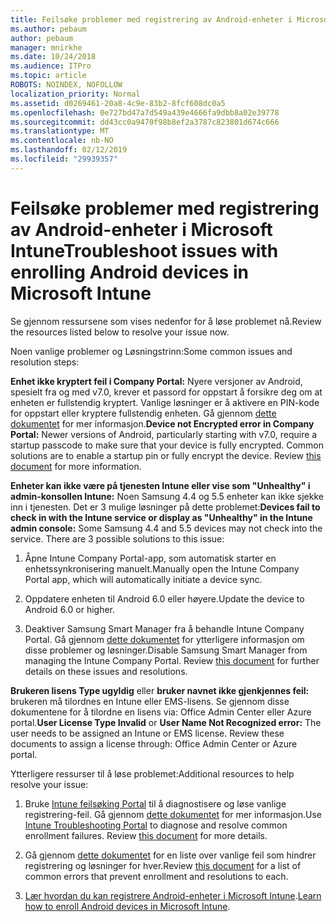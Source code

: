 ```yaml
---
title: Feilsøke problemer med registrering av Android-enheter i Microsoft Intune
ms.author: pebaum
author: pebaum
manager: mnirkhe
ms.date: 10/24/2018
ms.audience: ITPro
ms.topic: article
ROBOTS: NOINDEX, NOFOLLOW
localization_priority: Normal
ms.assetid: d0269461-20a8-4c9e-83b2-8fcf608dc0a5
ms.openlocfilehash: 0e727bd47a7d549a439e4666fa9dbb8a02e39778
ms.sourcegitcommit: dd43cc0a9470f98b8ef2a3787c823801d674c666
ms.translationtype: MT
ms.contentlocale: nb-NO
ms.lasthandoff: 02/12/2019
ms.locfileid: "29939357"
---
```

# <a name="troubleshoot-issues-with-enrolling-android-devices-in-microsoft-intune"></a><span data-ttu-id="901ac-102">Feilsøke problemer med registrering av Android-enheter i Microsoft Intune</span><span class="sxs-lookup"><span data-stu-id="901ac-102">Troubleshoot issues with enrolling Android devices in Microsoft Intune</span></span>

<span data-ttu-id="901ac-103">Se gjennom ressursene som vises nedenfor for å løse problemet nå.</span><span class="sxs-lookup"><span data-stu-id="901ac-103">Review the resources listed below to resolve your issue now.</span></span>
  
<span data-ttu-id="901ac-104">Noen vanlige problemer og Løsningstrinn:</span><span class="sxs-lookup"><span data-stu-id="901ac-104">Some common issues and resolution steps:</span></span>
  
 <span data-ttu-id="901ac-p101">**Enhet ikke kryptert feil i Company Portal:** Nyere versjoner av Android, spesielt fra og med v7.0, krever et passord for oppstart å forsikre deg om at enheten er fullstendig kryptert. Vanlige løsninger er å aktivere en PIN-kode for oppstart eller kryptere fullstendig enheten. Gå gjennom [dette dokumentet](https://docs.microsoft.com/intune-user-help/your-device-appears-encrypted-but-cp-says-otherwise-android) for mer informasjon.</span><span class="sxs-lookup"><span data-stu-id="901ac-p101">**Device not Encrypted error in Company Portal:** Newer versions of Android, particularly starting with v7.0, require a startup passcode to make sure that your device is fully encrypted. Common solutions are to enable a startup pin or fully encrypt the device. Review [this document](https://docs.microsoft.com/intune-user-help/your-device-appears-encrypted-but-cp-says-otherwise-android) for more information.</span></span> 
  
 <span data-ttu-id="901ac-p102">**Enheter kan ikke være på tjenesten Intune eller vise som "Unhealthy" i admin-konsollen Intune:** Noen Samsung 4.4 og 5.5 enheter kan ikke sjekke inn i tjenesten. Det er 3 mulige løsninger på dette problemet:</span><span class="sxs-lookup"><span data-stu-id="901ac-p102">**Devices fail to check in with the Intune service or display as "Unhealthy" in the Intune admin console:** Some Samsung 4.4 and 5.5 devices may not check into the service. There are 3 possible solutions to this issue:</span></span> 
  
1. <span data-ttu-id="901ac-110">Åpne Intune Company Portal-app, som automatisk starter en enhetssynkronisering manuelt.</span><span class="sxs-lookup"><span data-stu-id="901ac-110">Manually open the Intune Company Portal app, which will automatically initiate a device sync.</span></span>
    
2. <span data-ttu-id="901ac-111">Oppdatere enheten til Android 6.0 eller høyere.</span><span class="sxs-lookup"><span data-stu-id="901ac-111">Update the device to Android 6.0 or higher.</span></span>
    
3. <span data-ttu-id="901ac-p103">Deaktiver Samsung Smart Manager fra å behandle Intune Company Portal. Gå gjennom [dette dokumentet](https://docs.microsoft.com/intune-classic/troubleshoot/troubleshoot-device-enrollment-in-intune#devices-fail-to-check-in-with-the-intune-service-and-display-as-unhealthy-in-the-intune-admin-console) for ytterligere informasjon om disse problemer og løsninger.</span><span class="sxs-lookup"><span data-stu-id="901ac-p103">Disable Samsung Smart Manager from managing the Intune Company Portal. Review [this document](https://docs.microsoft.com/intune-classic/troubleshoot/troubleshoot-device-enrollment-in-intune#devices-fail-to-check-in-with-the-intune-service-and-display-as-unhealthy-in-the-intune-admin-console) for further details on these issues and resolutions.</span></span> 
    
 <span data-ttu-id="901ac-p104">**Brukeren lisens Type ugyldig** eller **bruker navnet ikke gjenkjennes feil:** brukeren må tilordnes en Intune eller EMS-lisens. Se gjennom disse dokumentene for å tilordne en lisens via: Office Admin Center eller Azure portal.</span><span class="sxs-lookup"><span data-stu-id="901ac-p104">**User License Type Invalid** or **User Name Not Recognized error:** The user needs to be assigned an Intune or EMS license. Review these documents to assign a license through: Office Admin Center or Azure portal.</span></span> 
  
<span data-ttu-id="901ac-116">Ytterligere ressurser til å løse problemet:</span><span class="sxs-lookup"><span data-stu-id="901ac-116">Additional resources to help resolve your issue:</span></span>
  
1. <span data-ttu-id="901ac-p105">Bruke [Intune feilsøking Portal](https://devicemanagement.microsoft.com/#blade/Microsoft_Intune_DeviceSettings/TroubleshootBlade) til å diagnostisere og løse vanlige registrering-feil. Gå gjennom [dette dokumentet](https://docs.microsoft.com/intune/help-desk-operators) for mer informasjon.</span><span class="sxs-lookup"><span data-stu-id="901ac-p105">Use [Intune Troubleshooting Portal](https://devicemanagement.microsoft.com/#blade/Microsoft_Intune_DeviceSettings/TroubleshootBlade) to diagnose and resolve common enrollment failures. Review [this document](https://docs.microsoft.com/intune/help-desk-operators) for more details.</span></span> 
    
2. <span data-ttu-id="901ac-119">Gå gjennom [dette dokumentet](https://docs.microsoft.com/intune-classic/Troubleshoot/troubleshoot-device-enrollment-in-intune) for en liste over vanlige feil som hindrer registrering og løsninger for hver.</span><span class="sxs-lookup"><span data-stu-id="901ac-119">Review [this document](https://docs.microsoft.com/intune-classic/Troubleshoot/troubleshoot-device-enrollment-in-intune) for a list of common errors that prevent enrollment and resolutions to each.</span></span> 
    
3. <span data-ttu-id="901ac-120">[Lær hvordan du kan registrere Android-enheter i Microsoft Intune](https://docs.microsoft.com/intune/android-enroll).</span><span class="sxs-lookup"><span data-stu-id="901ac-120">[Learn how to enroll Android devices in Microsoft Intune](https://docs.microsoft.com/intune/android-enroll).</span></span>
    

